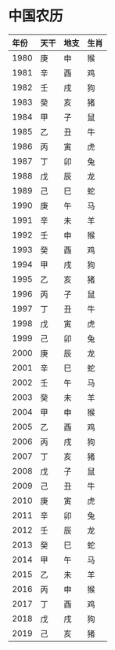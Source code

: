 # 中国农历


|年份|天干|地支|生肖|
|:-|:-|:-|:-|
1980|庚|申|猴
1981|辛|酉|鸡
1982|壬|戌|狗
1983|癸|亥|猪
1984|甲|子|鼠
1985|乙|丑|牛
1986|丙|寅|虎
1987|丁|卯|兔
1988|戊|辰|龙
1989|己|巳|蛇
1990|庚|午|马
1991|辛|未|羊
1992|壬|申|猴
1993|癸|酉|鸡
1994|甲|戌|狗
1995|乙|亥|猪
1996|丙|子|鼠
1997|丁|丑|牛
1998|戊|寅|虎
1999|己|卯|兔
2000|庚|辰|龙
2001|辛|巳|蛇
2002|壬|午|马
2003|癸|未|羊
2004|甲|申|猴
2005|乙|酉|鸡
2006|丙|戌|狗
2007|丁|亥|猪
2008|戊|子|鼠
2009|己|丑|牛
2010|庚|寅|虎
2011|辛|卯|兔
2012|壬|辰|龙
2013|癸|巳|蛇
2014|甲|午|马
2015|乙|未|羊
2016|丙|申|猴
2017|丁|酉|鸡
2018|戊|戌|狗
2019|己|亥|猪
